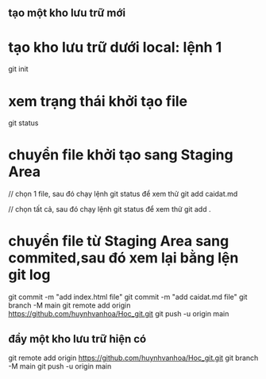 ## tạo một kho lưu trữ mới

# tạo kho lưu trữ dưới local: lệnh 1

git init

# xem trạng thái khởi tạo file

git status

# chuyển file khởi tạo sang Staging Area

// chọn 1 file, sau đó chạy lệnh git status để xem thử
git add caidat.md

// chọn tất cả, sau đó chạy lệnh git status để xem thử
git add .

# chuyển file từ Staging Area sang commited,sau đó xem lại bằng lện git log

git commit -m "add index.html file"
git commit -m "add caidat.md file"
git branch -M main
git remote add origin https://github.com/huynhvanhoa/Hoc_git.git
git push -u origin main

## đẩy một kho lưu trữ hiện có

git remote add origin https://github.com/huynhvanhoa/Hoc_git.git
git branch -M main
git push -u origin main
